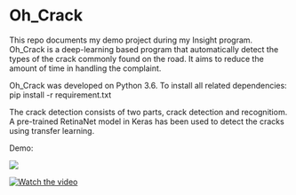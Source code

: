 # Oh_Crack
This repo documents my demo project during my Insight program. 
Oh_Crack is a deep-learning based program that automatically detect the types of the crack commonly found on the road. It aims to reduce the amount of time in handling the complaint. 

Oh_Crack was developed on Python 3.6.
To install all related dependencies:
pip install -r requirement.txt

The crack detection consists of two parts, crack detection and recognitiom. A pre-trained RetinaNet model in Keras has been used to detect the cracks using transfer learning. 

Demo:

![](https://drive.google.com/open?id=1d7roJp6-EWpKm5a9V0aSc4qdIsYRuU1s)

[![Watch the video](https://img.youtube.com/vi/T-D1KVIuvjA/maxresdefault.jpg)](https://youtu.be/T-D1KVIuvjA)
